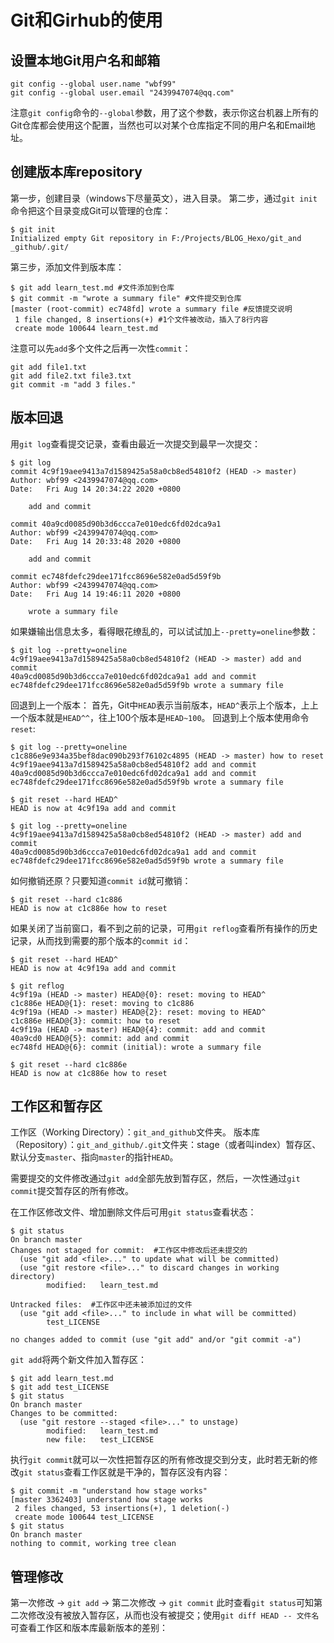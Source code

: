 # Git和Girhub的使用

## 设置本地Git用户名和邮箱

```git
git config --global user.name "wbf99"
git config --global user.email "2439947074@qq.com"
```

注意`git config`命令的`--global`参数，用了这个参数，表示你这台机器上所有的Git仓库都会使用这个配置，当然也可以对某个仓库指定不同的用户名和Email地址。

## 创建版本库repository

第一步，创建目录（windows下尽量英文），进入目录。
第二步，通过`git init`命令把这个目录变成Git可以管理的仓库：

```git
$ git init
Initialized empty Git repository in F:/Projects/BLOG_Hexo/git_and _github/.git/
```

第三步，添加文件到版本库：

```git
$ git add learn_test.md #文件添加到仓库
$ git commit -m "wrote a summary file" #文件提交到仓库
[master (root-commit) ec748fd] wrote a summary file #反馈提交说明
 1 file changed, 8 insertions(+) #1个文件被改动，插入了8行内容
 create mode 100644 learn_test.md
```

注意可以先`add`多个文件之后再一次性`commit`：

```git
git add file1.txt
git add file2.txt file3.txt
git commit -m "add 3 files."
```

## 版本回退

用`git log`查看提交记录，查看由最近一次提交到最早一次提交：

```git
$ git log
commit 4c9f19aee9413a7d1589425a58a0cb8ed54810f2 (HEAD -> master)
Author: wbf99 <2439947074@qq.com>
Date:   Fri Aug 14 20:34:22 2020 +0800

    add and commit

commit 40a9cd0085d90b3d6ccca7e010edc6fd02dca9a1
Author: wbf99 <2439947074@qq.com>
Date:   Fri Aug 14 20:33:48 2020 +0800

    add and commit

commit ec748fdefc29dee171fcc8696e582e0ad5d59f9b
Author: wbf99 <2439947074@qq.com>
Date:   Fri Aug 14 19:46:11 2020 +0800

    wrote a summary file

```

如果嫌输出信息太多，看得眼花缭乱的，可以试试加上`--pretty=oneline`参数：

```git
$ git log --pretty=oneline
4c9f19aee9413a7d1589425a58a0cb8ed54810f2 (HEAD -> master) add and commit
40a9cd0085d90b3d6ccca7e010edc6fd02dca9a1 add and commit
ec748fdefc29dee171fcc8696e582e0ad5d59f9b wrote a summary file
```

回退到上一个版本：
首先，Git中`HEAD`表示当前版本，`HEAD^`表示上个版本，上上一个版本就是`HEAD^^`，往上100个版本是`HEAD~100`。
回退到上个版本使用命令`reset`:

```git
$ git log --pretty=oneline
c1c886e9e934a35bef8dac090b293f76102c4895 (HEAD -> master) how to reset
4c9f19aee9413a7d1589425a58a0cb8ed54810f2 add and commit
40a9cd0085d90b3d6ccca7e010edc6fd02dca9a1 add and commit
ec748fdefc29dee171fcc8696e582e0ad5d59f9b wrote a summary file

$ git reset --hard HEAD^
HEAD is now at 4c9f19a add and commit

$ git log --pretty=oneline
4c9f19aee9413a7d1589425a58a0cb8ed54810f2 (HEAD -> master) add and commit
40a9cd0085d90b3d6ccca7e010edc6fd02dca9a1 add and commit
ec748fdefc29dee171fcc8696e582e0ad5d59f9b wrote a summary file
```

如何撤销还原？只要知道`commit id`就可撤销：

```git
$ git reset --hard c1c886
HEAD is now at c1c886e how to reset
```

如果关闭了当前窗口，看不到之前的记录，可用`git reflog`查看所有操作的历史记录，从而找到需要的那个版本的`commit id`：

```git
$ git reset --hard HEAD^
HEAD is now at 4c9f19a add and commit

$ git reflog
4c9f19a (HEAD -> master) HEAD@{0}: reset: moving to HEAD^
c1c886e HEAD@{1}: reset: moving to c1c886
4c9f19a (HEAD -> master) HEAD@{2}: reset: moving to HEAD^
c1c886e HEAD@{3}: commit: how to reset
4c9f19a (HEAD -> master) HEAD@{4}: commit: add and commit
40a9cd0 HEAD@{5}: commit: add and commit
ec748fd HEAD@{6}: commit (initial): wrote a summary file

$ git reset --hard c1c886e
HEAD is now at c1c886e how to reset
```

## 工作区和暂存区

工作区（Working Directory）：`git_and_github`文件夹。
版本库（Repository）：`git_and_github/.git`文件夹：stage（或者叫index）暂存区、默认分支`master`、指向`master`的指针`HEAD`。

需要提交的文件修改通过`git add`全部先放到暂存区，然后，一次性通过`git commit`提交暂存区的所有修改。

在工作区修改文件、增加删除文件后可用`git status`查看状态：

```git
$ git status
On branch master
Changes not staged for commit:  #工作区中修改后还未提交的
  (use "git add <file>..." to update what will be committed)
  (use "git restore <file>..." to discard changes in working directory)
        modified:   learn_test.md

Untracked files:  #工作区中还未被添加过的文件
  (use "git add <file>..." to include in what will be committed)
        test_LICENSE

no changes added to commit (use "git add" and/or "git commit -a")
```

`git add`将两个新文件加入暂存区：

```git
$ git add learn_test.md
$ git add test_LICENSE
$ git status
On branch master
Changes to be committed:
  (use "git restore --staged <file>..." to unstage)
        modified:   learn_test.md
        new file:   test_LICENSE
```

执行`git commit`就可以一次性把暂存区的所有修改提交到分支，此时若无新的修改`git status`查看工作区就是干净的，暂存区没有内容：

```git
$ git commit -m "understand how stage works"
[master 3362403] understand how stage works
 2 files changed, 53 insertions(+), 1 deletion(-)
 create mode 100644 test_LICENSE
$ git status
On branch master
nothing to commit, working tree clean
```

## 管理修改

第一次修改 -> `git add` -> 第二次修改 -> `git commit`
此时查看`git status`可知第二次修改没有被放入暂存区，从而也没有被提交；使用`git diff HEAD -- 文件名`可查看工作区和版本库最新版本的差别：

